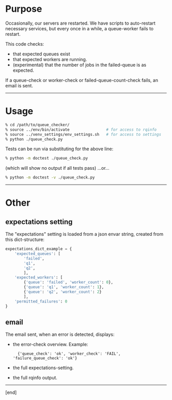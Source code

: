 # Purpose

Occasionally, our servers are restarted. We have scripts to auto-restart necessary services, but every once in a while, a queue-worker fails to restart.

This code checks:
- that expected queues exist
- that expected workers are running.
- (experimental) that the number of jobs in the failed-queue is as expected.

If a queue-check or worker-check or failed-queue-count-check fails, an email is sent.

---

# Usage

```zsh
% cd /path/to/queue_checker/
% source ../env/bin/activate                # for access to rqinfo
% source ../venv_settings/env_settings.sh   # for access to settings
% python ./queue_check.py
```

Tests can be run via substituting for the above line:

```zsh
% python -m doctest ./queue_check.py
```
(which will show no output if all tests pass) ...or...

```zsh
% python -m doctest -v ./queue_check.py
```

--- 

# Other

## expectations setting 

The "expectations" setting is loaded from a json envar string, created from this dict-structure:

```python
expectations_dict_example = {
    'expected_queues': [
        'failed',
        'q1',
        'q2',
        ],
    'expected_workers': [
        {'queue': 'failed', 'worker_count': 0},
        {'queue': 'q1', 'worker_count': 1},
        {'queue': 'q2', 'worker_count': 2}
        ],
    'permitted_failures': 0
}
```

## email

The email sent, when an error is detected, displays:

- the error-check overview. Example:

        {'queue_check': 'ok', 'worker_check': 'FAIL', 'failure_queue_check': 'ok'}

- the full expectations-setting.

- the full rqinfo output.

---

[end]
